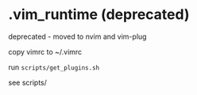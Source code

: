 # .vim_runtime (deprecated)

deprecated - moved to nvim and vim-plug

copy vimrc to ~/.vimrc

run ``scripts/get_plugins.sh``

see scripts/
